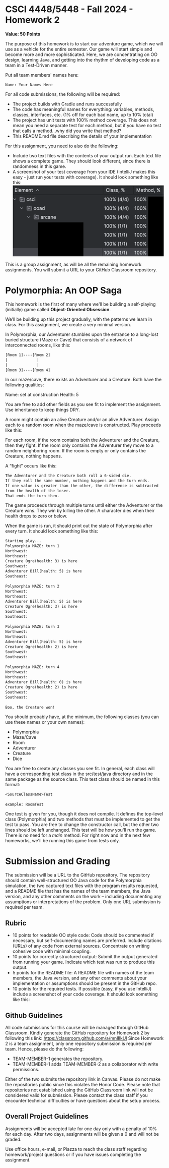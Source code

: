 # CSCI 4448/5448 - Fall 2024 - Homework 2

**Value: 50 Points**

The purpose of this homework is to start our adventure game, which we will use as a vehicle for 
the entire semester. Our game will start simple and become more and more sophisticated. Here, we 
are concentrating on OO design, learning Java, and getting into the rhythm of developing code as
a team in a Test-Driven manner. 

Put all team members' names here:

    Name: Your Names Here

For all code submissions, the following will be required:

* The project builds with Gradle and runs successfully
* The code has meaningful names for everything: variables, methods, classes, interfaces, etc. (1% off for each bad name, up to 10% total)
* The project has unit tests with 100% method coverage. This does not mean you need a separate test for each 
method, but if you have no test that calls a method…why did you write that method?
* This README.md file describing the details of your implementation

For this assignment, you need to also do the following:

* Include two text files with the contents of your output run. Each text file shows a complete game. They should look different, since there is randomness in this game.
* A screenshot of your test coverage from your IDE (IntelliJ makes this easy - just run your tests with coverage). It should look something like this:
![](images/CodeCoverageScreenshot.png)

This is a group assignment, as will be all the remaining homework assignments. 
You will submit a URL to your GitHub Classroom repository.

# Polymorphia: An OOP Saga

This homework is the first of many where we'll be building a self-playing (initially) 
game called **Object-Oriented Obsession**.  

We’ll be building up this project gradually, with the patterns we learn in class. 
For this assignment, we create a very minimal version.

In Polymorphia, our Adventurer stumbles upon the entrance to a long-lost buried structure (Maze or Cave) that 
consists of a network of interconnected rooms, like this:

```
[Room 1]----[Room 2]
|             |    
|             |    
[Room 3]----[Room 4]
```

In our maze/cave, there exists an Adventurer and a Creature. Both have the following qualities:

Name: set at construction
Health: 5

You are free to add other fields as you see fit to implement the assignment. Use inheritance to 
keep things DRY.

A room might contain an alive Creature and/or an alive Adventurer. 
Assign each to a random room when the maze/cave is constructed. 
Play proceeds like this:

For each room, if the room contains both the Adventurer and the Creature, then they fight.
If the room only contains the Adventurer they move to a random neighboring room.
If the room is empty or only contains the Creature, nothing happens.

A “fight” occurs like this:

    The Adventurer and the Creature both roll a 6-sided die.
    If they roll the same number, nothing happens and the turn ends.
    If one value is greater than the other, the difference is subtracted from the health of the loser. 
    That ends the turn then.

The game proceeds through multiple turns until either the Adventurer or the Creature wins. 
They win by killing the other. A character dies when their health drops to zero or below.

When the game is run, it should print out the state of Polymorphia after every turn. 
It should look something like this:

```shell
Starting play...
Polymorphia MAZE: turn 1
Northwest:
Northeast:
Creature Ogre(health: 3) is here
Southwest:
Adventurer Bill(health: 5) is here
Southeast:

Polymorphia MAZE: turn 2
Northwest:
Northeast:
Adventurer Bill(health: 5) is here
Creature Ogre(health: 3) is here
Southwest:
Southeast:

Polymorphia MAZE: turn 3
Northwest:
Northeast:
Adventurer Bill(health: 5) is here
Creature Ogre(health: 2) is here
Southwest:
Southeast:

Polymorphia MAZE: turn 4
Northwest:
Northeast:
Adventurer Bill(health: 0) is here
Creature Ogre(health: 2) is here
Southwest:
Southeast:

Boo, the Creature won!
```

You should probably have, at the minimum, the following classes (you can use these names or your own names):

- Polymorphia
- Maze/Cave
- Room
- Adventurer
- Creature
- Dice

You are free to create any classes you see fit. In general, each class will have a corresponding test class
in the src/test/java directory and in the same package as the source class. This test class should be named
in this format:

    <SourceClassName>Test

    example: RoomTest

One test is given for you, though it does not compile. It defines
the top-level class (Polymorphia) and two methods that must be implemented to get the test to pass. 
You are free to change the constructor call, but the other two lines should be left unchanged. 
This test will be how you'll run the game. There is no need for a *main* method. For right now and 
in the next few homeworks, we'll be running this game from tests only.

# Submission and Grading
The submission will be a URL to the GitHub repository. The repository should contain well-structured OO Java 
code for the Polymorphia simulation, the two captured text files with the program results requested, 
and a README file that has the names of the team members, the Java version, 
and any other comments on the work – including documenting any assumptions or interpretations of the problem. 
Only one URL submission is required per team.

## Rubric
- 10 points for readable OO style code: Code should be commented if necessary, but self-documenting names are preferred.  Include citations (URLs) of any code from external sources. Concentrate on writing cohesive code with minimal coupling.
- 10 points for correctly structured output: Submit the output generated from running your game. Indicate which test was run to produce this output.
- 5 points for the README file: A README file with names of the team members, the Java version, and any other comments about your implementation or assumptions should be present in the GitHub repo.  
- 10 points for the required tests. If possible (easy, if you use IntelliJ) include a screenshot of your code coverage. It should look something like this:

## Github Guidelines
All code submissions for this course will be managed through GitHub Classroom. Kindly generate the GitHub repository for Homework 2 by following this link: https://classroom.github.com/a/mnIIlkUl
Since Homework 2 is a team assignment, only one repository submission is required per team. Hence, please do the following:

* TEAM-MEMBER-1 generates the repository.
* TEAM-MEMBER-1 adds TEAM-MEMBER-2 as a collaborator with write permissions.

Either of the two submits the repository link in Canvas.
Please do not make the repositories public since this violates the Honor Code.
Please note that repositories not established using the GitHub Classroom link will not be considered valid for submission. 
Please contact the class staff if you encounter technical difficulties or have questions about the setup process.

## Overall Project Guidelines
Assignments will be accepted late for one day only with a penalty of 10% for each day. 
After two days, assignments will be given a 0 and will not be graded.

Use office hours, e-mail, or Piazza to reach the class staff regarding homework/project questions or if you have issues completing the assignment.

